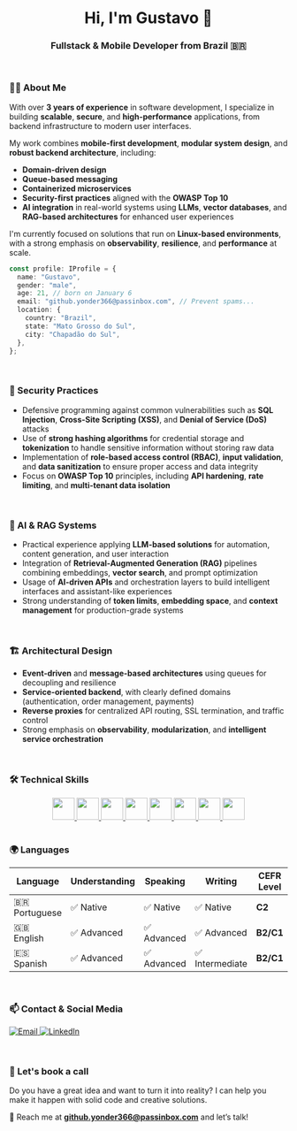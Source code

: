 <h1 align="center">Hi, I'm Gustavo 👋</h1>
<h3 align="center">Fullstack & Mobile Developer from Brazil 🇧🇷</h3>

<br/>

### 👨‍💻 About Me

With over **3 years of experience** in software development, I specialize in building **scalable**, **secure**, and **high-performance** applications, from backend infrastructure to modern user interfaces.

My work combines **mobile-first development**, **modular system design**, and **robust backend architecture**, including:
- **Domain-driven design**
- **Queue-based messaging**
- **Containerized microservices**
- **Security-first practices** aligned with the **OWASP Top 10**
- **AI integration** in real-world systems using **LLMs**, **vector databases**, and **RAG-based architectures** for enhanced user experiences

I'm currently focused on solutions that run on **Linux-based environments**, with a strong emphasis on **observability**, **resilience**, and **performance** at scale.

```ts
const profile: IProfile = {
  name: "Gustavo",
  gender: "male",
  age: 21, // born on January 6
  email: "github.yonder366@passinbox.com", // Prevent spams...
  location: {
    country: "Brazil",
    state: "Mato Grosso do Sul",
    city: "Chapadão do Sul",
  },
};
```

<br/>

### 🔐 Security Practices

- Defensive programming against common vulnerabilities such as **SQL Injection**, **Cross-Site Scripting (XSS)**, and **Denial of Service (DoS)** attacks  
- Use of **strong hashing algorithms** for credential storage and **tokenization** to handle sensitive information without storing raw data  
- Implementation of **role-based access control (RBAC)**, **input validation**, and **data sanitization** to ensure proper access and data integrity  
- Focus on **OWASP Top 10** principles, including **API hardening**, **rate limiting**, and **multi-tenant data isolation**  

<br/>

### 🧠 AI & RAG Systems

- Practical experience applying **LLM-based solutions** for automation, content generation, and user interaction  
- Integration of **Retrieval-Augmented Generation (RAG)** pipelines combining embeddings, **vector search**, and prompt optimization  
- Usage of **AI-driven APIs** and orchestration layers to build intelligent interfaces and assistant-like experiences  
- Strong understanding of **token limits**, **embedding space**, and **context management** for production-grade systems  

<br/>

### 🏗️ Architectural Design

- **Event-driven** and **message-based architectures** using queues for decoupling and resilience  
- **Service-oriented backend**, with clearly defined domains (authentication, order management, payments)  
- **Reverse proxies** for centralized API routing, SSL termination, and traffic control  
- Strong emphasis on **observability**, **modularization**, and **intelligent service orchestration**

<br/>

### 🛠️ Technical Skills

<div align="center">
  <a href="https://www.typescriptlang.org" target="_blank">
    <img height="40" src="https://cdn.jsdelivr.net/gh/devicons/devicon/icons/typescript/typescript-original.svg"/>
  </a>
  <a href="https://react.dev" target="_blank">
    <img height="40" src="https://cdn.jsdelivr.net/gh/devicons/devicon/icons/react/react-original.svg"/>
  </a>
  <a href="https://nodejs.org" target="_blank">
    <img height="40" src="https://cdn.jsdelivr.net/gh/devicons/devicon/icons/nodejs/nodejs-original.svg"/>
  </a>
  <a href="https://nestjs.com" target="_blank">
    <img height="40" src="https://cdn.jsdelivr.net/gh/devicons/devicon@latest/icons/nestjs/nestjs-original.svg" />
  </a>
  <a href="https://nextjs.org/" target="_blank">
    <img height="40" src="https://cdn.jsdelivr.net/gh/devicons/devicon@latest/icons/nextjs/nextjs-original.svg" />
  </a>
  <a href="https://www.postgresql.org" target="_blank">
    <img height="40" src="https://cdn.jsdelivr.net/gh/devicons/devicon/icons/postgresql/postgresql-original.svg"/>
  </a>
  <a href="https://www.docker.com" target="_blank">
    <img height="40" src="https://cdn.jsdelivr.net/gh/devicons/devicon/icons/docker/docker-original.svg"/>
  </a>
  <a href="https://www.linux.org" target="_blank">
    <img height="40" src="https://cdn.jsdelivr.net/gh/devicons/devicon/icons/linux/linux-original.svg"/>
  </a>
</div>

<br/>

### 🌍 Languages

| Language    | Understanding | Speaking | Writing  | CEFR Level |
|-------------|---------------|----------|----------|------------|
| 🇧🇷 Portuguese | ✅ Native      | ✅ Native | ✅ Native | **C2**|
| 🇬🇧 English    | ✅ Advanced    | ✅ Advanced | ✅ Advanced | **B2/C1** |
| 🇪🇸 Spanish    | ✅ Advanced    | ✅ Advanced | ✅ Intermediate | **B2/C1**|

<br/>

### 📫 Contact & Social Media

<p>
  <a href="mailto:github.yonder366@passinbox.com">
    <img src="https://img.shields.io/badge/email-EA4335?style=for-the-badge&logo=gmail&logoColor=white" alt="Email">
  </a>
  <a href="https://www.linkedin.com/in/gusantoscode" target="_blank">
    <img src="https://img.shields.io/badge/LinkedIn-0077B5?style=for-the-badge&logo=linkedin&logoColor=white" alt="LinkedIn">
  </a>
</p>

<br/>

### 💼 Let's book a call

Do you have a great idea and want to turn it into reality? I can help you make it happen with solid code and creative solutions.

📧 Reach me at **github.yonder366@passinbox.com** and let’s talk!
